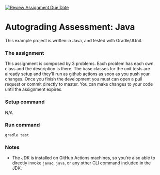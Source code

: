 [![Review Assignment Due Date](https://classroom.github.com/assets/deadline-readme-button-24ddc0f5d75046c5622901739e7c5dd533143b0c8e959d652212380cedb1ea36.svg)](https://classroom.github.com/a/1xBcGYAw)
# Autograding Assessment: Java
This example project is written in Java, and tested with Gradle/JUnit.

### The assignment
This assignment is composed by 3 problems. Each problem has each own class and the description is there.
The base classes for the unit tests are already setup and they'll run as github actions as soon as you push your changes.
Once you finish the development you must can open a pull request or commit directly to master.
You can make changes to your code until the assignment expires.

### Setup command
N/A

### Run command
`gradle test`

### Notes
- The JDK is installed on GitHub Actions machines, so you're also able to directly invoke `javac`, `java`, or any other CLI command included in the JDK. 
